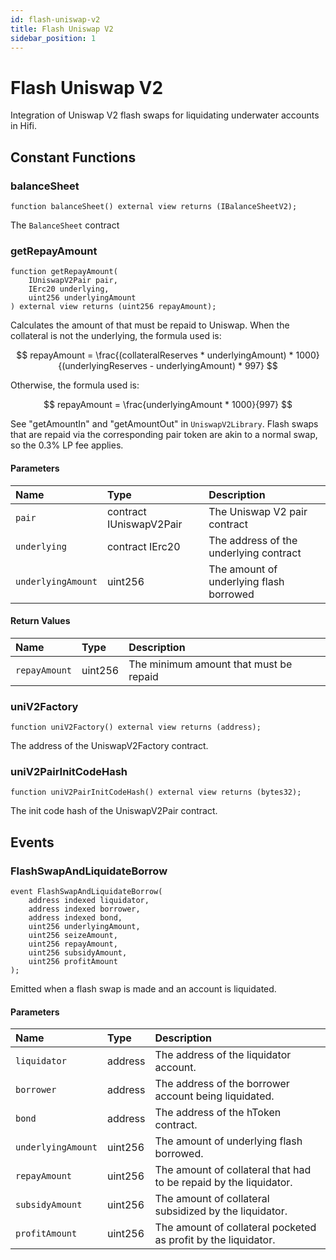 ```yaml
---
id: flash-uniswap-v2
title: Flash Uniswap V2
sidebar_position: 1
---
```


# Flash Uniswap V2

Integration of Uniswap V2 flash swaps for liquidating underwater accounts in Hifi.

## Constant Functions

### balanceSheet

```solidity
function balanceSheet() external view returns (IBalanceSheetV2);
```

The `BalanceSheet` contract

### getRepayAmount

```solidity
function getRepayAmount(
    IUniswapV2Pair pair,
    IErc20 underlying,
    uint256 underlyingAmount
) external view returns (uint256 repayAmount);
```

Calculates the amount of that must be repaid to Uniswap. When the collateral is not the underlying, the formula used is:

$$
repayAmount = \frac{(collateralReserves * underlyingAmount) * 1000}{(underlyingReserves - underlyingAmount) * 997}
$$

Otherwise, the formula used is:

$$
repayAmount = \frac{underlyingAmount * 1000}{997}
$$

See "getAmountIn" and "getAmountOut" in `UniswapV2Library`. Flash swaps that are repaid via the corresponding pair token are akin to a normal swap, so the 0.3% LP fee applies.

#### Parameters

| Name               | Type                    | Description                             |
| :----------------- | :---------------------- | :-------------------------------------- |
| `pair`             | contract IUniswapV2Pair | The Uniswap V2 pair contract            |
| `underlying`       | contract IErc20         | The address of the underlying contract  |
| `underlyingAmount` | uint256                 | The amount of underlying flash borrowed |

#### Return Values

| Name          | Type    | Description                            |
| :------------ | :------ | :------------------------------------- |
| `repayAmount` | uint256 | The minimum amount that must be repaid |

### uniV2Factory

```solidity
function uniV2Factory() external view returns (address);
```

The address of the UniswapV2Factory contract.

### uniV2PairInitCodeHash

```solidity
function uniV2PairInitCodeHash() external view returns (bytes32);
```

The init code hash of the UniswapV2Pair contract.

## Events

### FlashSwapAndLiquidateBorrow

```solidity
event FlashSwapAndLiquidateBorrow(
    address indexed liquidator,
    address indexed borrower,
    address indexed bond,
    uint256 underlyingAmount,
    uint256 seizeAmount,
    uint256 repayAmount,
    uint256 subsidyAmount,
    uint256 profitAmount
);
```

Emitted when a flash swap is made and an account is liquidated.

#### Parameters

| Name               | Type    | Description                                                       |
| :----------------- | :------ | :---------------------------------------------------------------- |
| `liquidator`       | address | The address of the liquidator account.                            |
| `borrower`         | address | The address of the borrower account being liquidated.             |
| `bond`             | address | The address of the hToken contract.                               |
| `underlyingAmount` | uint256 | The amount of underlying flash borrowed.                          |
| `repayAmount`      | uint256 | The amount of collateral that had to be repaid by the liquidator. |
| `subsidyAmount`    | uint256 | The amount of collateral subsidized by the liquidator.            |
| `profitAmount`     | uint256 | The amount of collateral pocketed as profit by the liquidator.    |
